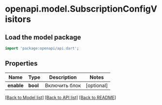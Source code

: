 # openapi.model.SubscriptionConfigVisitors

## Load the model package
```dart
import 'package:openapi/api.dart';
```

## Properties
Name | Type | Description | Notes
------------ | ------------- | ------------- | -------------
**enable** | **bool** | Включить блок | [optional] 

[[Back to Model list]](../README.md#documentation-for-models) [[Back to API list]](../README.md#documentation-for-api-endpoints) [[Back to README]](../README.md)


